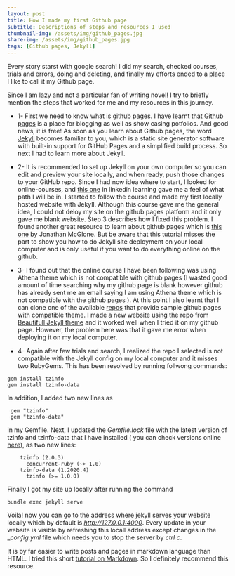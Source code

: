 ```yaml
---
layout: post
title: How I made my first Github page
subtitle: Descriptions of steps and resources I used
thumbnail-img: /assets/img/github_pages.jpg
share-img: /assets/img/github_pages.jpg
tags: [Github pages, Jekyll]
---
```


Every story starst with google search!
I did my search, checked courses, trials and errors, doing and deleting, and finally my efforts ended to a place I like to call it my Github page.

Since I am lazy and not a particular fan of writing novel! I try to briefly mention the steps that worked for me and my resources in this journey.

* 1- First we need to know what is github pages. I have learnt that [Github pages](https://docs.github.com/en/free-pro-team@latest/github/working-with-github-pages/about-github-pages) is a place for blogging as well as show casing potfolios. And good news, it is free!
As soon as you learn about Github pages, the word [Jekyll](https://docs.github.com/en/free-pro-team@latest/github/working-with-github-pages/about-github-pages-and-jekyll) becomes familiar to you, which is a static site generator software with built-in support for GitHub Pages and a simplified build process. So next I had to learn more about Jekyll.

* 2- It is recommended to set up Jekyll on your own computer so you can edit and preview your site locally, and when ready, push those changes to your GitHub repo. Since I had now idea where to start, I looked for online-courses, and [this one](https://www.lynda.com/GitHub-tutorials/Learning-Static-Site-Building-Jekyll/761964-2.html) in linkedin learning gave me a feel of what path I will be in. I started to follow the course and made my first locally hosted website with Jekyll. Although this course gave me the general idea, I could not deloy my site on the github pages platform and it only gave me blank website. Step 3 describes how I fixed this problem. I found another great resource to learn about github pages which is [this one](http://jmcglone.com/guides/github-pages/) by Jonathan McGlone. But be aware that this tutorial misses the part to show you how to do Jekyll site deployment on your local computer and is only useful if you want to do everything online on the github.

* 3- I found out that the online course I have been following was using Athena theme which is not compatible with github pages (I wasted good amount of time searching why my github page is blank however github has already sent me an email saying I am using Athena theme which is not compatible with the github pages ). At this point I also learnt that I can clone one of the available [repos](https://github.com/topics/jekyll-theme) that provide sample github pages with compatible theme. I made a new website using the repo from [Beautifull Jekyll theme](https://github.com/daattali/beautiful-jekyll) and it worked well when I tried it on my github page. However, the problem here was that it gave me error when deploying it on my local computer.

* 4- Again after few trials and search, I realized the repo I selected is not compatible with the Jekyll config on my local computer and it misses two RubyGems. This has been resolved by running follwong commands:
~~~
gem install tzinfo
gem install tzinfo-data
~~~
In addition, I added two new lines as
~~~
 gem "tzinfo"
 gem "tzinfo-data"
~~~ 
in my Gemfile. Next, I updated the _Gemfile.lock_ file with the latest version of tzinfo and tzinfo-data that I have installed ( you can check versions online [here](https://rubygems.org/search?utf8=%E2%9C%93&query=tzinfo)), as two new lines:
~~~
    tzinfo (2.0.3)
      concurrent-ruby (~> 1.0)
    tzinfo-data (1.2020.4)
      tzinfo (>= 1.0.0)
~~~
Finally I got my site up locally after running the command 
~~~
bundle exec jekyll serve
~~~
Voila! now you can go to the address where jekyll serves your website locally which by default is _http://127.0.0.1:4000_. Every update in your website is visible by refreshing this locall address except changes in the __config.yml_ file which needs you to stop the server by _ctrl c_.

It is by far easier to write posts and pages in markdown language than HTML. I tried this short [tutorial on Markdown](https://www.markdowntutorial.com/). So I definitely recommend this resource.




